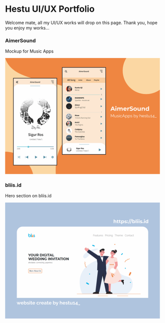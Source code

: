 # Hestu UI/UX Portfolio

Welcome mate, all my UI/UX works will drop on this page.
Thank you, hope you enjoy my works...




### AimerSound
Mockup for Music Apps

![image info](./img/mockup-aimersound.png)


### bliis.id
Hero section on bliis.id

![image info](./img/bliis-mockup.png)
